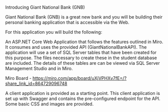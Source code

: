 Introducing Giant National Bank (GNB)

Giant National Bank (GNB) is a great new bank and you will be building their personal banking application that is accessible via the Web.

For this application you will build the following:

An ASP.NET Core Web Application that follows the features outlined in Miro. It consumes and uses the provided API (GiantNationalBankAPI). 
The application will use a set of SQL Server tables that have been created for this purpose. The files necessary to create these in the student database are included. The details of these tables are can be viewed via SQL Server Management Studio and in Miro. 

Miro Board - https://miro.com/app/board/uXjVPHXv7fE=/?share_link_id=864729096748

A client application is provided as a starting point. This client application is set up with Swagger and contains the pre-configured endpoint for the API. Some basic CSS and images are provided. 

